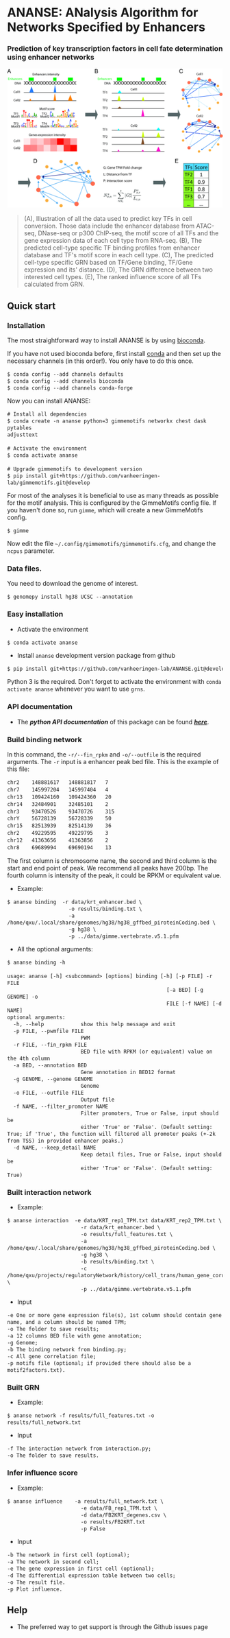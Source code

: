 # ANANSE: ANalysis Algorithm for Networks Specified by Enhancers

### Prediction of key transcription factors in cell fate determination using enhancer networks

![](/pic/Fig2.jpg)
> (A), Illustration of all the data used to predict key TFs in cell conversion. Those data include the enhancer database from ATAC-seq, DNase-seq or p300 ChIP-seq, the motif score of all TFs and the gene expression data of each cell type from RNA-seq. (B), The predicted cell-type specific TF binding profiles from enhancer database and TF's motif score in each cell type. (C), The predicted cell-type specific GRN based on TF/Gene binding, TF/Gene expression and its' distance. (D), The GRN difference between two interested cell types. (E), The ranked influence score of all TFs calculated from GRN.


## Quick start

### Installation

The most straightforward way to install ANANSE is by using [bioconda](https://bioconda.github.io/).

If you have not used bioconda before, first install [conda](https://docs.continuum.io/anaconda/) and then set up the necessary channels (in this order!). You only have to do this once.

```
$ conda config --add channels defaults
$ conda config --add channels bioconda
$ conda config --add channels conda-forge
```

Now you can install ANANSE:

```
# Install all dependencies
$ conda create -n ananse python=3 gimmemotifs networkx chest dask pytables
adjusttext

# Activate the environment
$ conda activate ananse 

# Upgrade gimmemotifs to development version
$ pip install git+https://github.com/vanheeringen-lab/gimmemotifs.git@develop
```

For most of the analyses it is beneficial to use as many threads as possible for the motif analysis. This is configured by the GimmeMotifs config file. If you haven't done so, run `gimme`, which will create a new GimmeMotifs config.

```
$ gimme
```

Now edit the file `~/.config/gimmemotifs/gimmemotifs.cfg`, and change the `ncpus` parameter.

### Data files.

You need to download the genome of interest.

```
$ genomepy install hg38 UCSC --annotation
```

### Easy installation

* Activate the environment

```
$ conda activate ananse 
```

* Install `ananse` development version package from github
```bash
$ pip install git+https://github.com/vanheeringen-lab/ANANSE.git@develop
```

Python 3 is the required. Don't forget to activate the environment with `conda activate ananse` whenever you want to use `grns`.

### API documentation

* The ***python API documentation*** of this package can be found [***here***](/docs/api.md).


### Build binding network

In this command, the `-r/--fin_rpkm` and `-o/--outfile` is the required arguments. The `-r` input is a enhancer peak bed file. This is the example of this file:
```bash
chr2	148881617	148881817	7
chr7	145997204	145997404	4
chr13	109424160	109424360	20
chr14	32484901	32485101	2
chr3	93470526	93470726	315
chrY	56728139	56728339	50
chr15	82513939	82514139	36
chr2	49229595	49229795	3
chr12	41363656	41363856	2
chr8	69689994	69690194	13
```
The first column is chromosome name, the second and third column is the start and end point of peak. We recommend all peaks have 200bp. The fourth column is intensity of the peak, it could be RPKM or equivalent value.

* Example:
```
$ ananse binding  -r data/krt_enhancer.bed \
                    -o results/binding.txt \
                    -a /home/qxu/.local/share/genomes/hg38/hg38_gffbed_piroteinCoding.bed \
                    -g hg38 \
                    -p ../data/gimme.vertebrate.v5.1.pfm
```

* All the optional arguments:
```
$ ananse binding -h

usage: ananse [-h] <subcommand> [options] binding [-h] [-p FILE] -r FILE
                                                    [-a BED] [-g GENOME] -o
                                                    FILE [-f NAME] [-d NAME]
optional arguments:
  -h, --help            show this help message and exit
  -p FILE, --pwmfile FILE
                        PWM
  -r FILE, --fin_rpkm FILE
                        BED file with RPKM (or equivalent) value on the 4th column
  -a BED, --annotation BED
                        Gene annotation in BED12 format
  -g GENOME, --genome GENOME
                        Genome
  -o FILE, --outfile FILE
                        Output file
  -f NAME, --filter_promoter NAME
                        Filter promoters, True or False, input should be
                        either 'True' or 'False'. (Default setting: True; if 'True', the function will filtered all promoter peaks (+-2k from TSS) in provided enhancer peaks.)
  -d NAME, --keep_detail NAME
                        Keep detail files, True or False, input should be
                        either 'True' or 'False'. (Default setting: True)
```

### Built interaction network

* Example:
```
$ ananse interaction  -e data/KRT_rep1_TPM.txt data/KRT_rep2_TPM.txt \
                        -r data/krt_enhancer.bed \
                        -o results/full_features.txt \
                        -a /home/qxu/.local/share/genomes/hg38/hg38_gffbed_piroteinCoding.bed \
                        -g hg38 \
                        -b results/binding.txt \
                        -c /home/qxu/projects/regulatoryNetwork/history/cell_trans/human_gene_correlation/expressioncorrelation.txt \
                        -p ../data/gimme.vertebrate.v5.1.pfm
```
* Input
```
-e One or more gene expression file(s), 1st column should contain gene name, and a column should be named TPM; 
-o The folder to save results;
-a 12 columns BED file with gene annotation;
-g Genome;
-b The binding network from binding.py;
-c All gene correlation file;
-p motifs file (optional; if provided there should also be a motif2factors.txt).
```

### Built GRN

* Example:
```
$ ananse network -f results/full_features.txt -o results/full_network.txt
```
* Input
```
-f The interaction network from interaction.py;
-o The folder to save results.
```

### Infer influence score

* Example:
```
$ ananse influence    -a results/full_network.txt \
                        -e data/FB_rep1_TPM.txt \
                        -d data/FB2KRT_degenes.csv \
                        -o results/FB2KRT.txt
                        -p False
```
* Input
```
-b The network in first cell (optional);
-a The network in second cell;
-e The gene expression in first cell (optional);
-d The differential expression table between two cells; 
-o The result file.
-p Plot influence.

```

## Help

* The preferred way to get support is through the Github issues page


